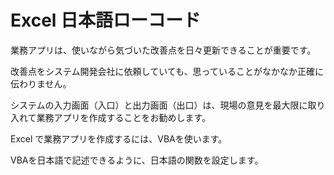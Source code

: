 # Excel 日本語ローコード
業務アプリは、使いながら気づいた改善点を日々更新できることが重要です。

改善点をシステム開発会社に依頼していても、思っていることがなかなか正確に伝わりません。

システムの入力画面（入口）と出力画面（出口）は、現場の意見を最大限に取り入れて業務アプリを作成することをお勧めします。

Excel で業務アプリを作成するには、VBAを使います。

VBAを日本語で記述できるように、日本語の関数を設定します。
